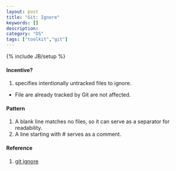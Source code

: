 ```yaml
---
layout: post
title: "Git: Ignore"
keywords: []
description: 
category: "OS"
tags: ["toolkit","git"]
---
```

{% include JB/setup %}

#### Incentive?
1. specifies intentionally untracked files to ignore.
- File are already tracked by Git are not affected.



#### Pattern
1. A blank line matches no files, so it can serve as a separator for readability.
2. A line starting with # serves as a comment.




#### Reference
1. [git ignore](https://git-scm.com/docs/gitignore)


